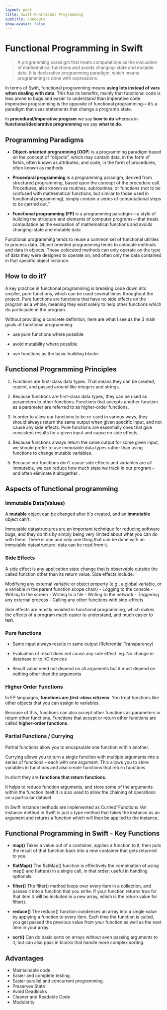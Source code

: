 ```yaml
---
layout: post
title: Swift-Functional Programming
subtitle: Concepts
show-avatar: false
---
```


# Functional Programming in Swift

>   A programming paradigm that treats  computations  as the evaluation of mathematical functions and  avoids changing-state and mutable data. It is  declarative programming paradigm, which means  programming is done with  expressions.​
    
In terms of Swift, functional programming means **using lets instead of vars when dealing with data**. This has its benefits, mainly that functional code is less prone to bugs and easier to understand  than imperative code. Imperative programming is the opposite of functional programming — it’s a paradigm that uses statements that change a program’s state.

In **procedural/imperative program** we say **how to do** whereas in **functional/declarative programming** we say **what to do**.

## Programming Paradigms



-   **Object-oriented programming (OOP**) is a programming paradigm based on the concept of “objects”, which may contain data, in the form of fields, often known as attributes; and code, in the form of procedures, often known as methods​
    
    
-   **Procedural programming** is a programming paradigm, derived from structured programming, based upon the concept of the procedure call. Procedures, also known as routines, subroutines, or functions (not to be confused with mathematical functions, but similar to those used in functional programming), simply contain a series of computational steps to be carried out.”​
    

    
-   **Functional programming (FP)** is a programming paradigm — a style of building the structure and elements of computer programs — that treats computation as the evaluation of mathematical functions and avoids changing-state and mutable data​

Functional programming tends to reuse a common set of functional utilities to process data. Object oriented programming tends to colocate methods and data in objects. Those colocated methods can only operate on the type of data they were designed to operate on, and often only the data contained in that specific object instance.

## How to do it?
  A key practice in functional programming is breaking code down into smaller, pure functions, which can be used several times throughout the project. Pure functions are functions that have no side effects on the program as a whole, meaning they exist solely to help other functions which do participate in the program.​
    
  
   Without providing a concrete definition, here are what I see as the 3 main goals of functional programming:​
    
-   use pure functions where possible​
    
-   avoid mutability where possible​
    
-   use functions as the basic building blocks

## Functional Programming Principles
1. Functions are first-class data types. That means they can be created, copied, and passed around like integers and strings.​



2. Because functions are first-class data types, they can be used as parameters to other functions. Functions that accepts another function as a parameter are referred to as higher-order functions. ​

    

3. In order to allow our functions to be re-used in various ways, they should always return the same output when given specific input, and not cause any side effects. Pure functions are essentially ones that give consistent results for a given input and cause no side effects. ​
4. Because functions always return the same output for some given input, we should prefer to use immutable data types rather than using functions to change mutable variables. ​


5. Because our functions don't cause side effects and variables are all immutable, we can reduce how much state we track in our program – and often eliminate it altogether​ .

## Aspects of functional programming



###  **Immutable Data(Values)​**

A **mutable** object can be changed after it's created, and an **immutable** object can't.


Immutable datastructures are an important technique for reducing software bugs, and they do this by simply being very limited about what you can do with them. There is one and only one thing that can be done with an immutable datastructure: data can be read from it.

###   **Side Effects**
A side effect is any application state change that is observable outside the called function other than its return value. Side effects include:

  Modifying any external variable or object property (e.g., a global variable, or a variable in the parent function scope chain)
	-   Logging to the console
	-   Writing to the screen
	-   Writing to a file
	-  Writing to the network
	-   Triggering any external process
	-   Calling any other functions with side-effects

Side effects are mostly avoided in functional programming, which makes the effects of a program much easier to understand, and much easier to test.
    

    
###     **Pure functions​**
-   Same input always results in same  output (Referential  Transparency)​
	
-  Evaluation of result does not cause any side  effect​  ​
      eg. No change in database or to I/O  devices​
 
-   Result value need not depend on all arguments but it must depend on nothing other than the arguments​
    
    
###     **Higher Order  Functions​**

In FP languages, **functions are  _first-class_  citizens**. You treat functions like other objects that you can assign to variables.

Because of this, functions can also accept other functions as parameters or return other functions. Functions that accept or return other functions are called **higher-order functions.**
    

    
###     ​**Partial Functions / Currying**
		
Partial functions allow you to encapsulate one function within another.
		
Currying allows you to turn a single function with multiple arguments into a series of functions – each with one argument. This allows you to store variables in functions and also create functions that return functions.
		
In short they are **functions that return functions**.
		
It  helps to reduce function arguments, and store some of the arguments within the function itself.It is also used to allow the chaining of operations on a particular dataset.
		
In Swift instance methods are implemented as Curried”Functions /An instance method in Swift is just a type method that takes the instance as an argument and returns a function which will then be applied to the instance.
## Functional Programming in Swift - Key Functions

-   **map()** Takes a value out of a container, applies a function to it, then puts the result of that function back into a new container that gets returned to you.​
      ​
    
-   **flatMap()** The flatMap() function is effectively the combination of using map() and flatten() in a single call, in that order; useful in handling optionals. ​
 
    
-   **filter()** The filter() method loops over every item in a collection, and passes it into a function that you write. If your function returns true for that item it will be included in a new array, which is the return value for filter(). ​


-   **reduce()** The reduce() function condenses an array into a single value by applying a function to every item. Each time the function is called, you get passed the previous value from your function as well as the next item in your array. ​
 
 
-   **sort()** Can do basic sorts on arrays without even passing arguments to it, but can also pass in blocks that handle more complex sorting.​

## Advantages

- Maintainable  code.​   
- Easier and complete  testing.​  
- Easier parallel and concurrent  programming.​
- Preserves State
- Avoid Deadlocks
- Cleaner and Readable Code
- Modularity










 



 














